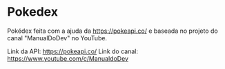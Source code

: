 # Pokedex
Pokédex feita com a ajuda da https://pokeapi.co/ e baseada no projeto do canal "ManualDoDev" no YouTube. 

Link da API: https://pokeapi.co/
Link do canal: https://www.youtube.com/c/ManualdoDev
